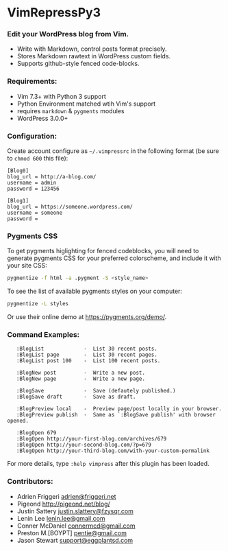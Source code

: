 # VimRepressPy3

### Edit your WordPress blog from Vim.

   - Write with Markdown, control posts format precisely.
   - Stores Markdown rawtext in WordPress custom fields.
   - Supports github-style fenced code-blocks.

### Requirements:

   - Vim 7.3+ with Python 3 support
   - Python Environment matched wtih Vim's support
   - requires `markdown` & `pygments` modules
   - WordPress 3.0.0+

### Configuration:

Create account configure as `~/.vimpressrc` in the following format (be sure to `chmod 600` this file):

```
[Blog0]
blog_url = http://a-blog.com/
username = admin
password = 123456

[Blog1]
blog_url = https://someone.wordpress.com/
username = someone
password =
```

### Pygments CSS

To get pygments higlighting for fenced codeblocks, you will need to generate pygments CSS for your preferred colorscheme, and include it with your site CSS:

```sh
pygmentize -f html -a .pygment -S <style_name>
```

To see the list of available pygments styles on your computer:

```sh
pygmentize -L styles
```

Or use their online demo at https://pygments.org/demo/.

### Command Examples:

```
   :BlogList             -  List 30 recent posts.
   :BlogList page        -  List 30 recent pages.
   :BlogList post 100    -  List 100 recent posts.

   :BlogNew post         -  Write a new post.
   :BlogNew page         -  Write a new page.

   :BlogSave             -  Save (defautely published.)
   :BlogSave draft       -  Save as draft.

   :BlogPreview local    -  Preview page/post locally in your browser.
   :BlogPreview publish  -  Same as `:BlogSave publish' with browser opened.

   :BlogOpen 679
   :BlogOpen http://your-first-blog.com/archives/679
   :BlogOpen http://your-second-blog.com/?p=679
   :BlogOpen http://your-third-blog.com/with-your-custom-permalink
```

For more details, type `:help vimpress` after this plugin has been loaded.

### Contributors:

   - Adrien Friggeri <adrien@friggeri.net>
   - Pigeond <http://pigeond.net/blog/>
   - Justin Sattery <justin.slattery@fzysqr.com>
   - Lenin Lee <lenin.lee@gmail.com>
   - Conner McDaniel <connermcd@gmail.com>
   - Preston M.[BOYPT] <pentie@gmail.com>
   - Jason Stewart <support@eggplantsd.com>
